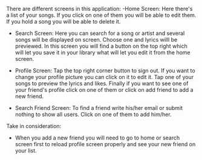 There are different screens in this application:
-Home Screen: Here there's a list of your songs. If you click on one of them you will be able to edit them. If you hold a song you will be able to delete it.

- Search Screen: Here you can search for a song or artist and several songs will be displayed on screen. Choose one and lyrics willl be previewed. In this screen you will find a button on the top right which will let you save it in your library what will let you edit it from the home screen.

- Profile Screen: Tap the top right corner button to sign out. If you want to change your profile picture you can click on it to edit it. Tap one of your songs to preview the lyrics and likes. Finally if you want to see one of your friend's profile click on one of them or click on add friend to add a new friend. 

- Search Friend Screen: To find a friend write his/her email or submit nothing to show all users. Click on one of them to add him/her. 


Take in consideration:
- When you add a new friend you will need to go to home or search screen first to reload profile screen properly and see your new friend on your list. 